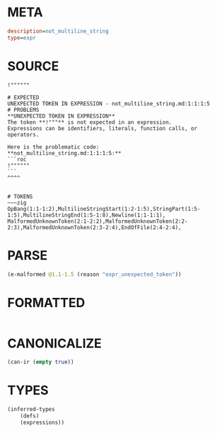 # META
~~~ini
description=not_multiline_string
type=expr
~~~
# SOURCE
~~~roc
!""""""
~~~
~~~
# EXPECTED
UNEXPECTED TOKEN IN EXPRESSION - not_multiline_string.md:1:1:1:5
# PROBLEMS
**UNEXPECTED TOKEN IN EXPRESSION**
The token **!"""** is not expected in an expression.
Expressions can be identifiers, literals, function calls, or operators.

Here is the problematic code:
**not_multiline_string.md:1:1:1:5:**
```roc
!""""""
```
^^^^


# TOKENS
~~~zig
OpBang(1:1-1:2),MultilineStringStart(1:2-1:5),StringPart(1:5-1:5),MultilineStringEnd(1:5-1:8),Newline(1:1-1:1),
MalformedUnknownToken(2:1-2:2),MalformedUnknownToken(2:2-2:3),MalformedUnknownToken(2:3-2:4),EndOfFile(2:4-2:4),
~~~
# PARSE
~~~clojure
(e-malformed @1.1-1.5 (reason "expr_unexpected_token"))
~~~
# FORMATTED
~~~roc

~~~
# CANONICALIZE
~~~clojure
(can-ir (empty true))
~~~
# TYPES
~~~clojure
(inferred-types
	(defs)
	(expressions))
~~~
